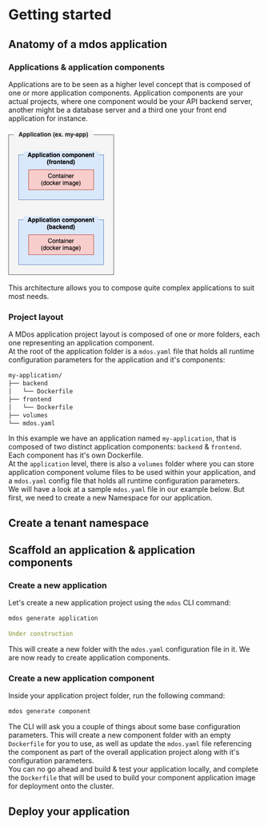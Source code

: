 # Getting started

## Anatomy of a mdos application

### Applications & application components

Applications are to be seen as a higher level concept that is composed of one or more application components. Application components are your actual projects, where one component would be your API backend server, another might be a database server and a third one your front end application for instance.

![CLI](img/anatomy.png)

This architecture allows you to compose quite complex applications to suit most needs.

### Project layout

A MDos application project layout is composed of one or more folders, each one representing an application component.  
At the root of the application folder is a `mdos.yaml` file that holds all runtime configuration parameters for the application and it's components:

```title="Project structure"
my-application/
├── backend
│   └── Dockerfile
├── frontend
│   └── Dockerfile
├── volumes
└── mdos.yaml
```

In this example we have an application named `my-application`, that is composed of two distinct application components: `backend` & `frontend`.  
Each component has it's own Dockerfile.  
At the `application` level, there is also a `volumes` folder where you can store application component volume files to be used within your application, and a `mdos.yaml` config file that holds all runtime configuration parameters.  
We will have a look at a sample `mdos.yaml` file in our example below. But first, we need to create a new Namespace for our application.

## Create a tenant namespace

## Scaffold an application & application components

### Create a new application

Let's create a new application project using the `mdos` CLI command:

```sh
mdos generate application
```

```yaml linenums="1"
Under construction
```

This will create a new folder with the `mdos.yaml` configuration file in it. We are now ready to create application components.

### Create a new application component

Inside your application project folder, run the following command:

```sh
mdos generate component
```

The CLI will ask you a couple of things about some base configuration parameters.
This will create a new component folder with an empty `Dockerfile` for you to use, as well as update the `mdos.yaml` file referencing the component as part of the overall application project along with it's configuration parameters.  
You can no go ahead and build & test your application locally, and complete the `Dockerfile` that will be used to build your component application image for deployment onto the cluster.

## Deploy your application